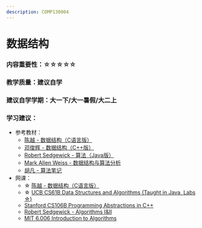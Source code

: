 ```yaml
---
description: COMP130004
---
```


# 数据结构

### 内容重要性：☆☆☆☆☆

### 教学质量：建议自学

### 建议自学学期：大一下/大一暑假/大二上

### 学习建议：

* 参考教材：
  * [陈越 - 数据结构（C语言版）](https://book.douban.com/subject/26955385/)
  * [邓俊辉 - 数据结构（C++版）](https://book.douban.com/subject/25859528/)
  * [Robert Sedgewick - 算法（Java版）](https://book.douban.com/subject/19952400/)
  * [Mark Allen Weiss - 数据结构与算法分析](https://book.douban.com/subject/1139426/)
  * [胡凡 - 算法笔记](https://book.douban.com/subject/26827295/)
* 网课：
  * ☆ [陈越 - 数据结构（C语言版）](https://www.bilibili.com/video/BV1H4411N7oD)
  * ☆ [UCB CS61B Data Structures and Algorithms (Taught in Java, Labs ☆)](https://csdiy.wiki/%E6%95%B0%E6%8D%AE%E7%BB%93%E6%9E%84%E4%B8%8E%E7%AE%97%E6%B3%95/CS61B/#\_1)
  * [Stanford CS106B Programming Abstractions in C++](https://csdiy.wiki/%E7%BC%96%E7%A8%8B%E5%85%A5%E9%97%A8/CS106B\_CS106X/)
  * [Robert Sedgewick - Algorithms I\&II](https://csdiy.wiki/%E6%95%B0%E6%8D%AE%E7%BB%93%E6%9E%84%E4%B8%8E%E7%AE%97%E6%B3%95/Algo/)
  * [MIT 6.006 Introduction to Algorithms](https://csdiy.wiki/%E6%95%B0%E6%8D%AE%E7%BB%93%E6%9E%84%E4%B8%8E%E7%AE%97%E6%B3%95/6.006/)

